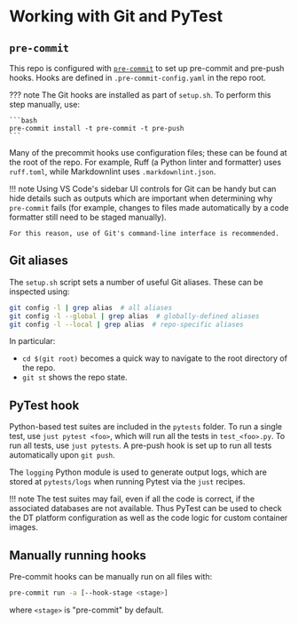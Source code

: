 # Working with Git and PyTest

## `pre-commit`

This repo is configured with [`pre-commit`](https://pre-commit.com/) to set up pre-commit and pre-push hooks.  Hooks are defined in `.pre-commit-config.yaml` in the repo root.

??? note
    The Git hooks are installed as part of `setup.sh`.  To perform this step manually, use:

    ```bash
    pre-commit install -t pre-commit -t pre-push
    ```

Many of the precommit hooks use configuration files; these can be found at the root of the repo.  For example, Ruff (a Python linter and formatter) uses `ruff.toml`, while Markdownlint uses `.markdownlint.json`.

!!! note
    Using VS Code's sidebar UI controls for Git can be handy but can hide details such as outputs which are important when determining why `pre-commit` fails (for example, changes to files made automatically by a code formatter still need to be staged manually).

    For this reason, use of Git's command-line interface is recommended.

## Git aliases

The `setup.sh` script sets a number of useful Git aliases.  These can be inspected using:

```bash
git config -l | grep alias  # all aliases
git config -l --global | grep alias  # globally-defined aliases
git config -l --local | grep alias  # repo-specific aliases
```

In particular:

- `cd $(git root)` becomes a quick way to navigate to the root directory of the repo.
- `git st` shows the repo state.

## PyTest hook

Python-based test suites are included in the `pytests` folder.  To run a single test, use `just pytest <foo>`, which will run all the tests in `test_<foo>.py`.  To run all tests, use `just pytests`.  A pre-push hook is set up to run all tests automatically upon `git push`.

The `logging` Python module is used to generate output logs, which are stored at `pytests/logs` when running Pytest via the `just` recipes.

!!! note
    The test suites may fail, even if all the code is correct, if the associated databases are not available.  Thus PyTest can be used to check the DT platform configuration as well as the code logic for custom container images.

## Manually running hooks

Pre-commit hooks can be manually run on all files with:

```bash
pre-commit run -a [--hook-stage <stage>]
```

where `<stage>` is "pre-commit" by default.
